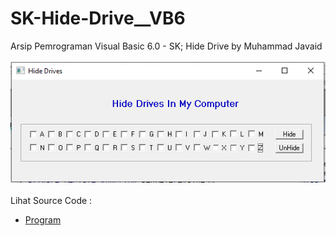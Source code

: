 # SK-Hide-Drive__VB6
Arsip Pemrograman Visual Basic 6.0 - SK; Hide Drive by Muhammad Javaid<br><br>
<img src="https://github.com/RizkyKhapidsyah/SK-Hide-Drive__VB6/blob/main/result/001.PNG"><br><br>
Lihat Source Code : <br>
- <a href="https://github.com/RizkyKhapidsyah/SK-Hide-Drive__VB6/blob/main/Form1.frm">Program</a>
